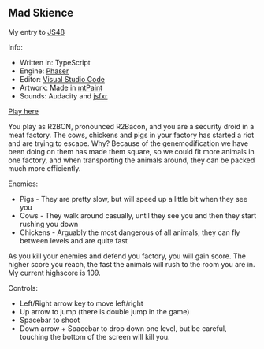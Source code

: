 ## Mad Skience ##

My entry to [JS48](https://itch.io/jam/js48-1)

Info:

* Written in: TypeScript
* Engine: [Phaser](http://phaser.io)
* Editor: [Visual Studio Code](https://code.visualstudio.com/)
* Artwork: Made in [mtPaint](http://mtpaint.sourceforge.net/)
* Sounds: Audacity and [jsfxr](http://github.grumdrig.com/jsfxr/)

[Play here](http://iszla.se/projects/js48/)

You play as R2BCN, pronounced R2Bacon, and you are a security droid in a meat factory. The cows, chickens and pigs in your factory has started a riot and are trying to escape. Why? Because of the genemodification we have been doing on them has made them square, so we could fit more animals in one factory, and when transporting the animals around, they can be packed much more efficiently.

Enemies:

* Pigs - They are pretty slow, but will speed up a little bit when they see you
* Cows - They walk around casually, until they see you and then they start rushing you down
* Chickens - Arguably the most dangerous of all animals, they can fly between levels and are quite fast

As you kill your enemies and defend you factory, you will gain score. The higher score you reach, the fast the animals will rush to the room you are in. My current highscore is 109.

Controls:

* Left/Right arrow key to move left/right
* Up arrow to jump (there is double jump in the game)
* Spacebar to shoot
* Down arrow + Spacebar to drop down one level, but be careful, touching the bottom of the screen will kill you.
